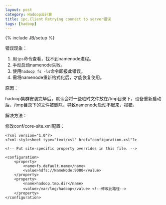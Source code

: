 ```yaml
---
layout: post
category: Hadoop云计算
title: ipc.Client Retrying connect to server错误
tags: [hadoop]
---
```

{% include JB/setup %}


错误现象：

1. 用`jps`命令查看，找不到namenode进程。
2. 手动启动namenode失败。
3. 使用`hadoop fs -ls`命令即报此错误。
4. 需将namenode重新格式化后，才能恢复使用。

原因：

hadoop集群安装完毕后，默认会将一些临时文件放在/tmp目录下，设备重新启动后，/tmp目录下的文件被删除，导致namenode启动不起来，报错。

解决方法：

修改conf/core-site.xml配置：


	<?xml version="1.0"?>
	<?xml-stylesheet type="text/xsl" href="configuration.xsl"?>

	<!-- Put site-specific property overrides in this file. -->

	<configuration>
		<property>
			<name>fs.default.name</name>
			<value>hdfs://NameNode:9000</value>
		</property>
		<property>
			<name>hadoop.tmp.dir</name>
			<value>/var/log/hadoop</value> <!--修改此路径-->
		</property>
	</configuration>

